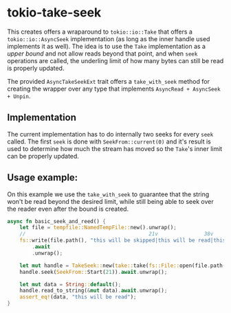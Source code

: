 # tokio-take-seek

This creates offers a wraparound to `tokio::io::Take` that offers a `tokio::io::AsyncSeek`
implementation (as long as the inner handle used implements it as well). The idea is to
use the `Take` implementation as a _upper bound_ and not allow reads beyond that point,
and when `seek` operations are called, the underling limit of how many bytes can still be
read is properly updated.

The provided `AsyncTakeSeekExt` trait offers a `take_with_seek` method for creating the
wrapper over any type that implements `AsyncRead + AsyncSeek + Unpin`.

## Implementation

The current implementation has to do internally two seeks for every `seek` called. The
first `seek` is done with `SeekFrom::current(0)` and it's result is used to determine how
much the stream has moved so the `Take`'s inner limit can be properly updated.

## Usage example:

On this example we use the `take_with_seek` to guarantee that the string won't be read
beyond the desired limit, while still being able to seek over the reader even after the
bound is created.

```Rust
async fn basic_seek_and_reed() {
    let file = tempfile::NamedTempFile::new().unwrap();
    //                                        21v               38v
    fs::write(file.path(), "this will be skipped|this will be read|this will be guarded")
        .await
        .unwrap();

    let mut handle = TakeSeek::new(take::take(fs::File::open(file.path()).await.unwrap(), 38));
    handle.seek(SeekFrom::Start(21)).await.unwrap();

    let mut data = String::default();
    handle.read_to_string(&mut data).await.unwrap();
    assert_eq!(data, "this will be read");
}

``` 
